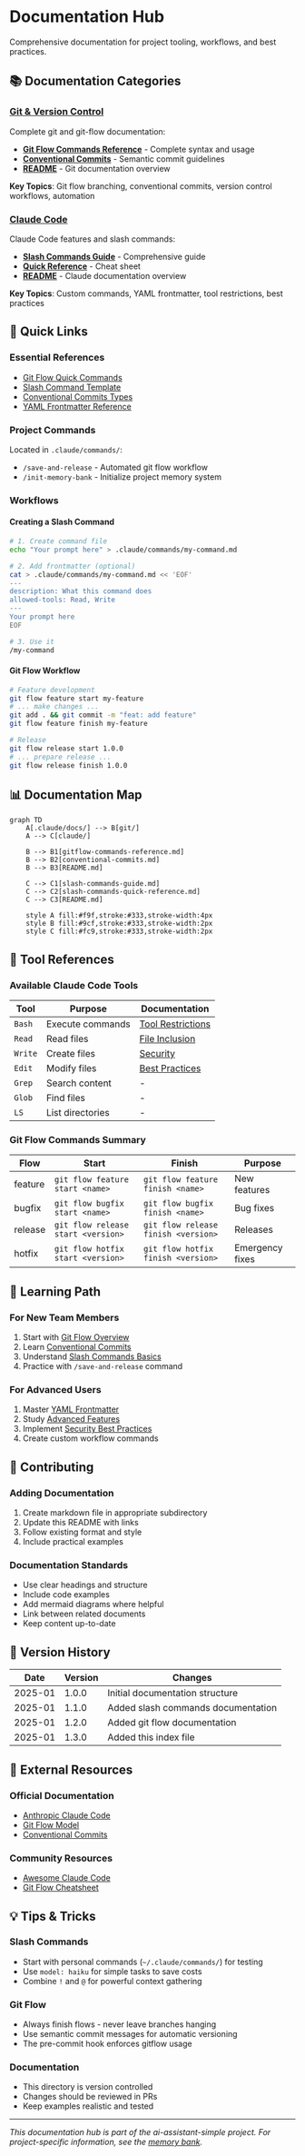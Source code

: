 # Documentation Hub

Comprehensive documentation for project tooling, workflows, and best practices.

## 📚 Documentation Categories

### [Git & Version Control](./git/)
Complete git and git-flow documentation:
- **[Git Flow Commands Reference](./git/gitflow-commands-reference.md)** - Complete syntax and usage
- **[Conventional Commits](./git/conventional-commits.md)** - Semantic commit guidelines
- **[README](./git/README.md)** - Git documentation overview

**Key Topics**: Git flow branching, conventional commits, version control workflows, automation

### [Claude Code](./claude/)
Claude Code features and slash commands:
- **[Slash Commands Guide](./claude/slash-commands-guide.md)** - Comprehensive guide
- **[Quick Reference](./claude/slash-commands-quick-reference.md)** - Cheat sheet
- **[README](./claude/README.md)** - Claude documentation overview

**Key Topics**: Custom commands, YAML frontmatter, tool restrictions, best practices

## 🚀 Quick Links

### Essential References
- [Git Flow Quick Commands](./git/gitflow-commands-reference.md#quick-command-summary)
- [Slash Command Template](./claude/slash-commands-quick-reference.md#quick-command-template)
- [Conventional Commits Types](./git/conventional-commits.md#commit-types)
- [YAML Frontmatter Reference](./claude/slash-commands-guide.md#yaml-frontmatter)

### Project Commands
Located in `.claude/commands/`:
- `/save-and-release` - Automated git flow workflow
- `/init-memory-bank` - Initialize project memory system

### Workflows

#### Creating a Slash Command
```bash
# 1. Create command file
echo "Your prompt here" > .claude/commands/my-command.md

# 2. Add frontmatter (optional)
cat > .claude/commands/my-command.md << 'EOF'
---
description: What this command does
allowed-tools: Read, Write
---
Your prompt here
EOF

# 3. Use it
/my-command
```

#### Git Flow Workflow
```bash
# Feature development
git flow feature start my-feature
# ... make changes ...
git add . && git commit -m "feat: add feature"
git flow feature finish my-feature

# Release
git flow release start 1.0.0
# ... prepare release ...
git flow release finish 1.0.0
```

## 📊 Documentation Map

```mermaid
graph TD
    A[.claude/docs/] --> B[git/]
    A --> C[claude/]
    
    B --> B1[gitflow-commands-reference.md]
    B --> B2[conventional-commits.md]
    B --> B3[README.md]
    
    C --> C1[slash-commands-guide.md]
    C --> C2[slash-commands-quick-reference.md]
    C --> C3[README.md]
    
    style A fill:#f9f,stroke:#333,stroke-width:4px
    style B fill:#9cf,stroke:#333,stroke-width:2px
    style C fill:#fc9,stroke:#333,stroke-width:2px
```

## 🔧 Tool References

### Available Claude Code Tools
| Tool | Purpose | Documentation |
|------|---------|---------------|
| `Bash` | Execute commands | [Tool Restrictions](./claude/slash-commands-guide.md#tool-restrictions) |
| `Read` | Read files | [File Inclusion](./claude/slash-commands-guide.md#3-file-inclusion-with-) |
| `Write` | Create files | [Security](./claude/slash-commands-guide.md#security-considerations) |
| `Edit` | Modify files | [Best Practices](./claude/slash-commands-guide.md#best-practices) |
| `Grep` | Search content | - |
| `Glob` | Find files | - |
| `LS` | List directories | - |

### Git Flow Commands Summary
| Flow | Start | Finish | Purpose |
|------|-------|--------|---------|
| feature | `git flow feature start <name>` | `git flow feature finish <name>` | New features |
| bugfix | `git flow bugfix start <name>` | `git flow bugfix finish <name>` | Bug fixes |
| release | `git flow release start <version>` | `git flow release finish <version>` | Releases |
| hotfix | `git flow hotfix start <version>` | `git flow hotfix finish <version>` | Emergency fixes |

## 📖 Learning Path

### For New Team Members
1. Start with [Git Flow Overview](./git/README.md)
2. Learn [Conventional Commits](./git/conventional-commits.md)
3. Understand [Slash Commands Basics](./claude/slash-commands-quick-reference.md)
4. Practice with `/save-and-release` command

### For Advanced Users
1. Master [YAML Frontmatter](./claude/slash-commands-guide.md#yaml-frontmatter)
2. Study [Advanced Features](./claude/slash-commands-guide.md#advanced-features)
3. Implement [Security Best Practices](./claude/slash-commands-guide.md#security-considerations)
4. Create custom workflow commands

## 🤝 Contributing

### Adding Documentation
1. Create markdown file in appropriate subdirectory
2. Update this README with links
3. Follow existing format and style
4. Include practical examples

### Documentation Standards
- Use clear headings and structure
- Include code examples
- Add mermaid diagrams where helpful
- Link between related documents
- Keep content up-to-date

## 📅 Version History

| Date | Version | Changes |
|------|---------|---------|
| 2025-01 | 1.0.0 | Initial documentation structure |
| 2025-01 | 1.1.0 | Added slash commands documentation |
| 2025-01 | 1.2.0 | Added git flow documentation |
| 2025-01 | 1.3.0 | Added this index file |

## 🔗 External Resources

### Official Documentation
- [Anthropic Claude Code](https://docs.anthropic.com/en/docs/claude-code)
- [Git Flow Model](https://nvie.com/posts/a-successful-git-branching-model/)
- [Conventional Commits](https://www.conventionalcommits.org/)

### Community Resources
- [Awesome Claude Code](https://github.com/hesreallyhim/awesome-claude-code)
- [Git Flow Cheatsheet](https://danielkummer.github.io/git-flow-cheatsheet/)

## 💡 Tips & Tricks

### Slash Commands
- Start with personal commands (`~/.claude/commands/`) for testing
- Use `model: haiku` for simple tasks to save costs
- Combine `!` and `@` for powerful context gathering

### Git Flow
- Always finish flows - never leave branches hanging
- Use semantic commit messages for automatic versioning
- The pre-commit hook enforces gitflow usage

### Documentation
- This directory is version controlled
- Changes should be reviewed in PRs
- Keep examples realistic and tested

---

*This documentation hub is part of the ai-assistant-simple project. For project-specific information, see the [memory bank](./../memory/).*